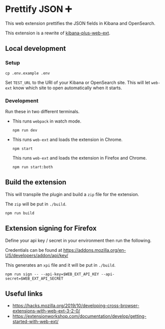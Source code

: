 # Prettify JSON ➕

This web extension prettifies the JSON fields in Kibana and OpenSearch.

This extension is a rewrite of [kibana-plus-web-ext](https://github.com/webdeveric/kibana-plus-web-ext).

## Local development

### Setup

```shell
cp .env.example .env
```

Set `TEST_URL` to the URl of your Kibana or OpenSearch site. This will let `web-ext` know which site to open automatically when it starts.

### Development

Run these in two different terminals.

- This runs `webpack` in watch mode.

  ```shell
  npm run dev
  ```

- This runs `web-ext` and loads the extension in Chrome.

  ```shell
  npm start
  ```

  This runs `web-ext` and loads the extension in Firefox and Chrome.

  ```shell
  npm run start:both
  ```

## Build the extension

This will transpile the plugin and build a `zip` file for the extension.

The `zip` will be put in `./build`.

```shell
npm run build
```

## Extension signing for Firefox

Define your api key / secret in your environment then run the following.

Credentials can be found at https://addons.mozilla.org/en-US/developers/addon/api/key/

This generates an `xpi` file and it will be put in `./build`.

```shell
npm run sign -- --api-key=$WEB_EXT_API_KEY --api-secret=$WEB_EXT_API_SECRET
```

## Useful links

- https://hacks.mozilla.org/2019/10/developing-cross-browser-extensions-with-web-ext-3-2-0/
- https://extensionworkshop.com/documentation/develop/getting-started-with-web-ext/
